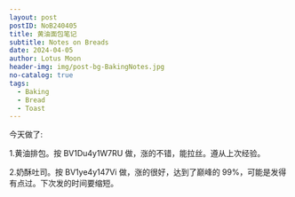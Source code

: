 ```yaml
---
layout: post
postID: NoB240405
title: 黄油面包笔记
subtitle: Notes on Breads
date: 2024-04-05
author: Lotus Moon
header-img: img/post-bg-BakingNotes.jpg
no-catalog: true
tags:
  - Baking
  - Bread
  - Toast
---
```


今天做了:

1.黄油排包。按 BV1Du4y1W7RU 做，涨的不错，能拉丝。遵从上次经验。

2.奶酥吐司。按 BV1ye4y147Vi 做，涨的很好，达到了巅峰的 99%，可能是发得有点过。下次发的时间要缩短。
